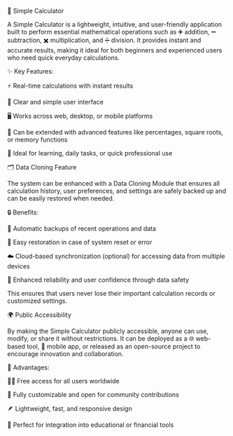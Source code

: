 🧮 Simple Calculator

A Simple Calculator is a lightweight, intuitive, and user-friendly application built to perform essential mathematical operations such as ➕ addition, ➖ subtraction, ✖️ multiplication, and ➗ division.
It provides instant and accurate results, making it ideal for both beginners and experienced users who need quick everyday calculations.

✨ Key Features:

⚡ Real-time calculations with instant results

🧠 Clear and simple user interface

🖥️ Works across web, desktop, or mobile platforms

🧩 Can be extended with advanced features like percentages, square roots, or memory functions

🧭 Ideal for learning, daily tasks, or quick professional use

🗂️ Data Cloning Feature

The system can be enhanced with a Data Cloning Module that ensures all calculation history, user preferences, and settings are safely backed up and can be easily restored when needed.

🔒 Benefits:

💾 Automatic backups of recent operations and data

🔁 Easy restoration in case of system reset or error

☁️ Cloud-based synchronization (optional) for accessing data from multiple devices

🧱 Enhanced reliability and user confidence through data safety

This ensures that users never lose their important calculation records or customized settings.

🌍 Public Accessibility

By making the Simple Calculator publicly accessible, anyone can use, modify, or share it without restrictions.
It can be deployed as a 🌐 web-based tool, 📱 mobile app, or released as an open-source project to encourage innovation and collaboration.

🚀 Advantages:

🧑‍💻 Free access for all users worldwide

🧰 Fully customizable and open for community contributions

🪶 Lightweight, fast, and responsive design

🔧 Perfect for integration into educational or financial tools
